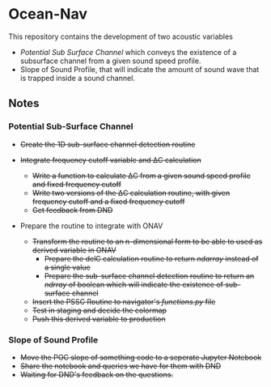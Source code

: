 # Ocean-Nav
This repository contains the development of two acoustic variables 
- *Potential Sub Surface Channel* which conveys the existence of a subsurface channel from a given sound speed profile.
- Slope of Sound Profile, that will indicate the amount of sound wave that is trapped inside a sound channel.

## Notes
### Potential Sub-Surface Channel
- ~~Create the 1D sub-surface channel detection routine~~
- ~~Integrate frequency cutoff variable and ΔC calculation~~
    - ~~Write a function to calculate ΔC from a given sound speed profile and fixed frequency cutoff~~
    - ~~Write two versions of the ΔC calculation routine, with given frequency cutoff and a fixed frequency cutoff~~
    - ~~Get feedback from DND~~

- Prepare the routine to integrate with ONAV
    - ~~Transform the routine to an n-dimensional form to be able to used as derived variable in ONAV~~
        - ~~Prepare the delC calculation routine to return _ndarray_ instead of a single value~~
        - ~~Prepare the sub-surface channel detection routine to return an _ndrray_ of boolean which will indicate the existence of sub-surface channel~~
    - ~~Insert the PSSC Routine to navigator's *functions.py* file~~
    - ~~Test in staging and decide the colormap~~
    - ~~Push this derived variable to production~~
### Slope of Sound Profile
- ~~Move the POC slope of something code to a seperate Jupyter Notebook~~
- ~~Share the notebook and queries we have for them with DND~~
- ~~Waiting for DND's feedback on the questions.~~


